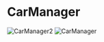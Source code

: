# CarManager

![CarManager2](https://github.com/Yumulak/CarManager2.0/assets/92001031/ada8fc04-5ff7-47cb-9ac1-e761e0a59be8)
![CarManager](https://github.com/Yumulak/CarManager2.0/assets/92001031/90ff6496-7add-4df0-a2a7-8a0940942c61)
